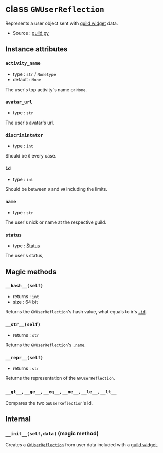 # class `GWUserReflection`

Represents a user object sent with [guild widget](GuildWidget.md) data.

- Source : [guild.py](https://github.com/HuyaneMatsu/hata/blob/master/hata/discord/guild.py)

## Instance attributes

### `activity_name`

- type : `str` / `Nonetype`
- default : `None`

The user's top activity's name or `None`.

### `avatar_url`

- type : `str`

The user's avatar's url.

### `discrimintator`

- type : `int`

Should be `0` every case.

### `id`

- type : `int`

Should be between `0` and `99` including the limits.

### `name`

- type : `str`

The user's nick or name at the respective guild.

### `status`

- type : [Status](Status.md)

The user's status,

## Magic methods

### `__hash__(self)`

- returns : `int`
- size : 64 bit

Returns the `GWUserReflection`'s hash value, what equals to ir's [`.id`](#id).

### `__str__(self)`

- returns : `str`

Returns the `GWUserReflection`'s [`.name`](#name).

### `__repr__(self)`

- returns : `str`

Returns the representation of the `GWUserReflection`.

### `__gt__`, `__ge__`, `__eq__`, `__ne__`, `__le__`, `__lt__`

Compares the two `GWUserReflection`'s id.

## Internal

### `__init__(self,data)` (magic method)

Creates a [`GWUserReflection`](GWUserReflection.md) from user data included
with a [guild widget](GuildWidget.md).

